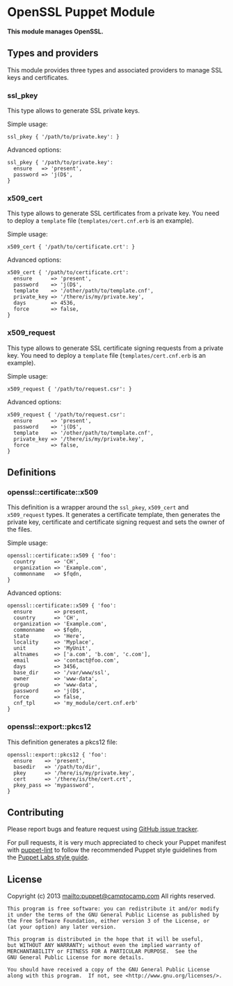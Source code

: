 # OpenSSL Puppet Module

**This module manages OpenSSL.**

## Types and providers

This module provides three types and associated providers to manage SSL keys and certificates.


### ssl\_pkey

This type allows to generate SSL private keys.

Simple usage:

    ssl_pkey { '/path/to/private.key': }

Advanced options:

    ssl_pkey { '/path/to/private.key':
      ensure   => 'present',
      password => 'j(D$',
    }

### x509\_cert

This type allows to generate SSL certificates from a private key. You need to deploy a `template` file (`templates/cert.cnf.erb` is an example).

Simple usage:

    x509_cert { '/path/to/certificate.crt': }

Advanced options:

    x509_cert { '/path/to/certificate.crt':
      ensure      => 'present',
      password    => 'j(D$',
      template    => '/other/path/to/template.cnf',
      private_key => '/there/is/my/private.key',
      days        => 4536,
      force       => false,
    }

### x509\_request

This type allows to generate SSL certificate signing requests from a private key. You need to deploy a `template` file (`templates/cert.cnf.erb` is an example).

Simple usage:

    x509_request { '/path/to/request.csr': }

Advanced options:

    x509_request { '/path/to/request.csr':
      ensure      => 'present',
      password    => 'j(D$',
      template    => '/other/path/to/template.cnf',
      private_key => '/there/is/my/private.key',
      force       => false,
    }

## Definitions

### openssl::certificate::x509

This definition is a wrapper around the `ssl_pkey`, `x509_cert` and `x509_request` types. It generates a certificate template, then generates the private key, certificate and certificate signing request and sets the owner of the files.

Simple usage:

    openssl::certificate::x509 { 'foo':
      country      => 'CH',
      organization => 'Example.com',
      commonname   => $fqdn,
    }

Advanced options:

    openssl::certificate::x509 { 'foo':
      ensure       => present,
      country      => 'CH',
      organization => 'Example.com',
      commonname   => $fqdn,
      state        => 'Here',
      locality     => 'Myplace',
      unit         => 'MyUnit',
      altnames     => ['a.com', 'b.com', 'c.com'],
      email        => 'contact@foo.com',
      days         => 3456,
      base_dir     => '/var/www/ssl',
      owner        => 'www-data',
      group        => 'www-data',
      password     => 'j(D$',
      force        => false,
      cnf_tpl      => 'my_module/cert.cnf.erb'
    }

### openssl::export::pkcs12

This definition generates a pkcs12 file:

    openssl::export::pkcs12 { 'foo':
      ensure    => 'present',
      basedir   => '/path/to/dir',
      pkey      => '/here/is/my/private.key',
      cert      => '/there/is/the/cert.crt',
      pkey_pass => 'mypassword',
    }

## Contributing

Please report bugs and feature request using [GitHub issue
tracker](https://github.com/camptocamp/puppet-openssl/issues).

For pull requests, it is very much appreciated to check your Puppet manifest
with [puppet-lint](https://github.com/rodjek/puppet-lint) to follow the recommended Puppet style guidelines from the
[Puppet Labs style guide](http://docs.puppetlabs.com/guides/style_guide.html).

## License

Copyright (c) 2013 <mailto:puppet@camptocamp.com> All rights reserved.

    This program is free software: you can redistribute it and/or modify
    it under the terms of the GNU General Public License as published by
    the Free Software Foundation, either version 3 of the License, or
    (at your option) any later version.
    
    This program is distributed in the hope that it will be useful,
    but WITHOUT ANY WARRANTY; without even the implied warranty of
    MERCHANTABILITY or FITNESS FOR A PARTICULAR PURPOSE.  See the
    GNU General Public License for more details.
    
    You should have received a copy of the GNU General Public License
    along with this program.  If not, see <http://www.gnu.org/licenses/>.


